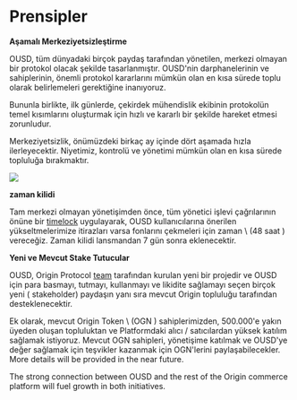 # Prensipler

**Aşamalı Merkeziyetsizleştirme**

OUSD, tüm dünyadaki birçok paydaş tarafından yönetilen, merkezi olmayan bir protokol olacak şekilde tasarlanmıştır. OUSD'nin darphanelerinin ve sahiplerinin, önemli protokol kararlarını mümkün olan en kısa sürede toplu olarak belirlemeleri gerektiğine inanıyoruz.

Bununla birlikte, ilk günlerde, çekirdek mühendislik ekibinin protokolün temel kısımlarını oluşturmak için hızlı ve kararlı bir şekilde hareket etmesi zorunludur.

Merkeziyetsizlik, önümüzdeki birkaç ay içinde dört aşamada hızla ilerleyecektir. Niyetimiz, kontrolü ve yönetimi mümkün olan en kısa sürede topluluğa bırakmaktır.

![](../.gitbook/assets/ousd_docs_graphics_2%20%283%29.png)

**zaman kilidi**

Tam merkezi olmayan yönetişimden önce, tüm yönetici işlevi çağrılarının önüne bir [timelock](../smart-contracts/api/timelock.md) uygulayarak, OUSD kullanıcılarına önerilen yükseltmelerimize itirazları varsa fonlarını çekmeleri için zaman \ (48 saat \) vereceğiz. Zaman kilidi lansmandan 7 gün sonra eklenecektir.

**Yeni ve Mevcut Stake Tutucular**

OUSD, Origin Protocol [team](www.originprotocol.com/team) tarafından kurulan yeni bir projedir ve OUSD için para basmayı, tutmayı, kullanmayı ve likidite sağlamayı seçen birçok yeni  ( stakeholder) paydaşın yanı sıra mevcut Origin topluluğu tarafından desteklenecektir.

Ek olarak, mevcut Origin Token \ (OGN \) sahiplerimizden, 500.000'e yakın üyeden oluşan topluluktan ve Platformdaki alıcı / satıcılardan yüksek katılım sağlamak istiyoruz. Mevcut OGN sahipleri, yönetişime katılmak ve OUSD'ye değer sağlamak için teşvikler kazanmak için OGN'lerini paylaşabilecekler. More details will be provided in the near future.

The strong connection between OUSD and the rest of the Origin commerce platform will fuel growth in both initiatives.



